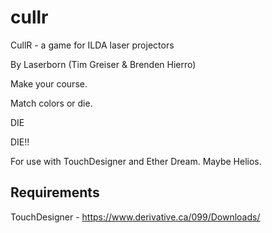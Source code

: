 # cullr
CullR - a game for ILDA laser projectors

By Laserborn (Tim Greiser & Brenden Hierro)

Make your course.

Match colors or die.

DIE

DIE!!

For use with TouchDesigner and Ether Dream. Maybe Helios.

## Requirements

TouchDesigner - https://www.derivative.ca/099/Downloads/
